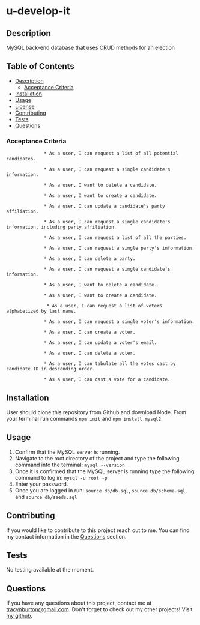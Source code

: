 # u-develop-it

## Description

MySQL back-end database that uses CRUD methods for an election

## Table of Contents

- [Description](#description)
  - [Acceptance Criteria](#acceptance-criteria)
- [Installation](#installation)
- [Usage](#usage)
- [License](#license)
- [Contributing](#contributing)
- [Tests](#tests)
- [Questions](#questions)

### Acceptance Criteria

                  * As a user, I can request a list of all potential candidates.

                  * As a user, I can request a single candidate's information.

                  * As a user, I want to delete a candidate.

                  * As a user, I want to create a candidate.

                  * As a user, I can update a candidate's party affiliation.

                  * As a user, I can request a single candidate's information, including party affiliation.

                  * As a user, I can request a list of all the parties.

                  * As a user, I can request a single party's information.

                  * As a user, I can delete a party.

                  * As a user, I can request a single candidate's information.

                  * As a user, I want to delete a candidate.

                  * As a user, I want to create a candidate.

                   * As a user, I can request a list of voters alphabetized by last name.

                  * As a user, I can request a single voter's information.

                  * As a user, I can create a voter.

                  * As a user, I can update a voter's email.

                  * As a user, I can delete a voter.

                  * As a user, I can tabulate all the votes cast by candidate ID in descending order.

                  * As a user, I can cast a vote for a candidate.


## Installation

User should clone this repository from Github and download Node. From your terminal run commands `npm init` and `npm install mysql2`.

## Usage

1. Confirm that the MySQL server is running. 
2. Navigate to the root directory of the project and type the following command into the terminal: `mysql --version`
3. Once it is confirmed that the MySQL server is running type the following command to log in: `mysql -u root -p`
4. Enter your password.
5. Once you are logged in run: `source db/db.sql`, `source db/schema.sql`, and `source db/seeds.sql`

## Contributing

If you would like to contribute to this project reach out to me. You can find my contact information in the [Questions](#questions) section.

## Tests

No testing available at the moment.

## Questions

If you have any questions about this project, contact me at tracynburton@gmail.com.
Don't forget to check out my other projects! Visit [my github](https://github.com/tracybrtn).

